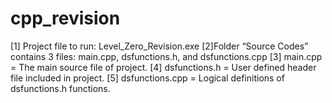 # cpp_revision
 [1] Project file to run: Level_Zero_Revision.exe
 [2]Folder “Source Codes” contains 3 files: main.cpp, dsfunctions.h, and dsfunctions.cpp
 [3] main.cpp = The main source file of project.
 [4] dsfunctions.h = User defined header file included in project.
 [5] dsfunctions.cpp = Logical definitions of dsfunctions.h functions.
